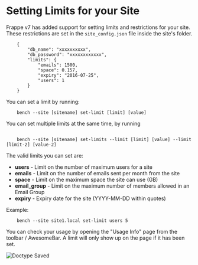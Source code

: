 # Setting Limits for your Site

Frappe v7 has added support for setting limits and restrictions for your site.
These restrictions are set in the `site_config.json` file inside the site's folder.

```
	{
		"db_name": "xxxxxxxxxx",
		"db_password": "xxxxxxxxxxxx",
		"limits": {
			"emails": 1500,
			"space": 0.157,
			"expiry": "2016-07-25",
			"users": 1
		}
	}
```

You can set a limit by running:


```
	bench --site [sitename] set-limit [limit] [value]
```

You can set multiple limits at the same time, by running

```

	bench --site [sitename] set-limits --limit [limit] [value] --limit [limit-2] [value-2]
```

The valid limits you can set are:

- **users** - Limit on the number of maximum users for a site
- **emails** - Limit on the number of emails sent per month from the site
- **space** - Limit on the maximum space the site can use (GB)
- **email_group** - Limit on the maximum number of members allowed in an Email Group
- **expiry** - Expiry date for the site (YYYY-MM-DD within quotes)

Example:

```
	bench --site site1.local set-limit users 5
```

You can check your usage by opening the "Usage Info" page from the toolbar / AwesomeBar. A limit will only show up on the page if it has been set.

<img class="screenshot" alt="Doctype Saved" src="~@frappe_base/assets/img/usage_info.png">
